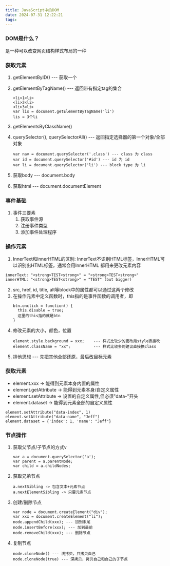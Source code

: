 ```yaml
---
title: JavaScript中的DOM
date: 2024-07-31 12:22:21
tags:
---
```

### DOM是什么？

是一种可以改变网页结构样式布局的一种

### 获取元素

1. getElementByID() --- 获取一个
2. getElementByTagName() --- 返回带有指定tag的集合

   ```
   <li>1<li>
   <li>2<li>
   <li>3<li>
   var lis = document.getElementByTagName('li')
   lis = 3个li
   ```
3. getElementsByClassName()
4. querySelector(), querySelectorAll() --- 返回指定选择器的第一个对象/全部对象

   ```
   var nav = document.querySelector('.class') --- class 为 class
   var id = document.querySelector('#id') --- id 为 id
   var li = document.querySelector('li') --- block type 为 li
   ```
5. 获取body --- document.body
6. 获取html --- document.documentElement

### 事件基础

1. 事件三要素
   1. 获取事件源
   2. 注册事件类型
   3. 添加事件处理程序

### 操作元素

1. InnerText和InnerHTML的区别:
   InnerText不识别HTML标签，InnerHTML可以识别出HTML标签，通常会用InnerHTML
   都用来更改元素内容

```
innerText: "<strong>TEST<strong>" = "<strong>TEST<strong>"
innerHTML: "<strong>TEST<strong>" = "TEST" (but bigger)
```

2. src,  href, id, title, alt等block中的属性都可以通过这两个修改
3. 在操作元素中定义函数时，this指的是事件函数的调用者，即
   ```
   btn.onclick = function() {
     this.disable = true;
     这里的this指的就是btn
   }
   ```
4. 修改元素的大小，颜色，位置
   ```
   element.style.background = xxx;    --- 样式比较少的更改用style直接改
   element.className = "xx";          --- 样式比较多的建议直接换class
   ```
5. 排他思想 --- 先把其他全部还原，最后改目标元素


### 获取元素

* element.xxx -> 能得到元素本身内置的属性
* element.getAttribute -> 能得到元素本身/自定义属性
* element.setAttribute -> 设置的自定义属性,但必须"data-"开头
* element.dataset -> 能得到元素全部的自定义属性

```
element.setAttribute("data-index", 1)
element.setAttribute("data-name", "Jeff")
element.dataset = {'index': 1, 'name': "Jeff"}
```

### 节点操作

1. 获取父节点/子节点的方式v
   ```
   var a = document.querySelector('a');
   var parent = a.parentNode;
   var child = a.childNodes;
   ```
2. 获取兄弟节点
   ```
   a.nextSibling -> 包含文本+元素节点
   a.nextElementSibling -> 只要元素节点
   ```
3. 创建/删除节点
   ```
   var node = document.createElement("div");
   var xxx = document.createElement("li");
   node.appendChild(xxx); --- 加到末尾
   node.insertBefore(xxx); --- 加到最前
   node.removeChild(xxx); --- 删除节点
   ```
4. 复制节点
   ```
   node.cloneNode() --- 浅拷贝，只拷贝自己
   node.cloneNode(true) --- 深拷贝，拷贝自己和自己的子节点
   ```
